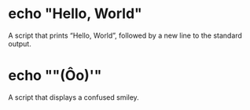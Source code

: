 # echo "Hello, World"
A script that prints “Hello, World”, followed by a new line to the standard output.

# echo "\"(Ôo)'"
A script that displays a confused smiley.

